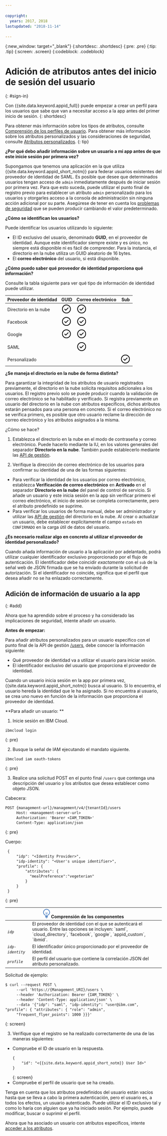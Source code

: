 ```yaml
---

copyright:
  years: 2017, 2018
lastupdated: "2018-11-14"

---
```


{:new_window: target="_blank"}
{:shortdesc: .shortdesc}
{:pre: .pre}
{:tip: .tip}
{:screen: .screen}
{:codeblock: .codeblock}

# Adición de atributos antes del inicio de sesión del usuario
{: #sign-in}

Con {{site.data.keyword.appid_full}} puede empezar a crear un perfil para los usuarios que sabe que van a necesitar acceso a la app antes del primer inicio de sesión.
{: shortdesc}

Para obtener más información sobre los tipos de atributos, consulte [Comprensión de los perfiles de usuario](user-profile.html). Para obtener más información sobre los atributos personalizados y las consideraciones de seguridad, consulte [Atributos personalizados](custom-attributes.html).
{: tip}

**¿Por qué debo añadir información sobre un usuario a mi app antes de que este inicie sesión por primera vez?**

Supongamos que tenemos una aplicación en la que utiliza {{site.data.keyword.appid_short_notm}} para federar usuarios existentes del proveedor de identidad de SAML. Es posible que desee que determinados usuarios tengan acceso de `admin` inmediatamente después de iniciar sesión por primera vez. Para que esto suceda, puede utilizar el punto final de registro previo para establecer un atributo `admin` personalizado para los usuarios y otorgarles acceso a la consola de administración sin ninguna acción adicional por su parte. Asegúrese de tener en cuenta los [problemas de seguridad](custom-attributes.html) que se pueden producir cambiando el valor predeterminado.

**¿Cómo se identifican los usuarios?**

Puede identificar los usuarios utilizando lo siguiente:

* El ID exclusivo del usuario, denominado **GUID**, en el proveedor de identidad. Aunque este identificador siempre existe y es único, no siempre está disponible ni es fácil de comprender. Para la instancia, el directorio en la nube utiliza un GUID aleatorio de 16 bytes.
* El **correo electrónico** del usuario, si está disponible.

**¿Cómo puedo saber qué proveedor de identidad proporciona qué información?**

Consulte la tabla siguiente para ver qué tipo de información de identidad puede utilizar.

<table>
  <thead>
    <tr>
      <th>Proveedor de identidad</th>
      <th>GUID</th>
      <th>Correo electrónico</th>
      <th>Sub</th>
    </tr>
  </thead>
  <tbody>
    <tr>
      <td>Directorio en la nube</td>
      <td><img src="images/confirm.png" width="32" alt="Característica disponible" style="width:32px;" /></td>
      <td><img src="images/confirm.png" width="32" alt="Característica disponible" style="width:32px;" /></td>
      <td> </td>
    </tr>
    <tr>
      <td>Facebook</td>
      <td><img src="images/confirm.png" width="32" alt="Característica disponible" style="width:32px;" /></td>
      <td><img src="images/confirm.png" width="32" alt="Característica disponible" style="width:32px;" /></td>
      <td> </td>
    </tr>
    <tr>
      <td>Google</td>
      <td><img src="images/confirm.png" width="32" alt="Característica disponible" style="width:32px;" /></td>
      <td><img src="images/confirm.png" width="32" alt="Característica disponible" style="width:32px;" /></td>
      <td> </td>
    </tr>
    <tr>
      <td>SAML</td>
      <td></td>
      <td><img src="images/confirm.png" width="32" alt="Característica disponible" style="width:32px;" /></td>
      <td> </td>
    </tr>
    <tr>
      <td>Personalizado</td>
      <td> </td>
      <td> </td>
      <td><img src="images/confirm.png" width="32" alt="Característica disponible" style="width:32px;" /></td>
    </tr>
  </tbody>
</table>

**¿Se maneja el directorio en la nube de forma distinta?**

Para garantizar la integridad de los atributos de usuario registrados previamente, el directorio en la nube solicita requisitos adicionales a los usuarios. El registro previo solo se puede producir cuando la validación de correo electrónico se ha habilitado y verificado. Si registra previamente un usuario del directorio en la nube con atributos específicos, dichos atributos estarán pensados para una persona en concreto. Si el correo electrónico no se verifica primero, es posible que otro usuario reclame la dirección de correo electrónico y los atributos asignados a la misma.

¿Cómo se hace?

1. Establezca el directorio en la nube en el modo de contraseña y correo electrónico. Puede hacerlo mediante la IU, en los valores generales del separador **Directorio en la nube**. También puede establecerlo mediante las [API de gestión](https://appid-management.ng.bluemix.net/swagger-ui/#!/Cloud_Directory_Users/createCloudDirectoryUser).

2. Verifique la dirección de correo electrónico de los usuarios para confirmar su identidad de una de las formas siguientes:

  * Para verificar la identidad de los usuarios por correo electrónico, establezca **Verificación de correo electrónico** en **Activado** en el separador **Directorio en la nube** del panel de control de servicio. Si añade un usuario y este inicia sesión en la app sin verificar primero el correo electrónico, el inicio de sesión se completa correctamente, pero el atributo predefinido se suprime.
  * Para verificar los usuarios de forma manual, debe ser administrador y utilizar las [API de gestión](https://appid-management.ng.bluemix.net/swagger-ui/#!/Cloud_Directory_Users/createCloudDirectoryUser) del directorio en la nube. Al crear o actualizar un usuario, debe establecer explícitamente el campo `estado` en `CONFIRMADO` en la carga útil de datos del usuario.

**¿Es necesario realizar algo en concreto al utilizar el proveedor de identidad personalizado?**

Cuando añada información de usuario a la aplicación por adelantado, podrá utilizar cualquier identificador exclusivo proporcionado por el flujo de autenticación. El identificador debe coincidir _exactamente_ con el `sub` de la señal web de JSON firmada que se ha enviado durante la solicitud de autorización. Si el identificador no coincide, significa que el perfil que desea añadir no se ha enlazado correctamente.



## Adición de información de usuario a la app
{: #add}

Ahora que ha aprendido sobre el proceso y ha considerado las implicaciones de seguridad, intente añadir un usuario.

**Antes de empezar:**

Para añadir atributos personalizados para un usuario específico con el punto final de la API de gestión [/users](https://appid-management.ng.bluemix.net/swagger-ui/#!/Users/users_search_user_profile), debe conocer la información siguiente:

* Qué proveedor de identidad va a utilizar el usuario para iniciar sesión.
* El identificador exclusivo del usuario que proporciona el proveedor de identidad.

Cuando un usuario inicia sesión en la app por primera vez, {{site.data.keyword.appid_short_notm}} busca al usuario. Si lo encuentra, el usuario hereda la identidad que le ha asignado. Si no encuentra al usuario, se crea uno nuevo en función de la información que proporciona el proveedor de identidad.

**Para añadir un usuario: **

1. Inicie sesión en IBM Cloud.
  ```
  ibmcloud login
  ```
  {: pre}

2. Busque la señal de IAM ejecutando el mandato siguiente.
  ```
  ibmcloud iam oauth-tokens
  ```
  {: pre}

3. Realice una solicitud POST en el punto final `/users` que contenga una descripción del usuario y los atributos que desea establecer como objeto JSON.

  Cabecera:
  ```
  POST {management-url}/management/v4/{tenantId}/users
       Host: <management-server-url>
       Authorization: 'Bearer <IAM_TOKEN>'
       Content-Type: application/json
  ```
  {: pre}

  Cuerpo:
  ```
   {
       "idp": "<Identity Provider>",
       "idp-identity": "<User's unique identifier>",
       "profile": {
           "attributes": {
             "mealPreference":"vegeterian"
           }
       }
   }
  ```
  {: pre}

  <table>
    <thead>
      <th colspan=2><img src="images/idea.png" alt="Icono de idea"/> Comprensión de los componentes</th>
    </thead>
    <tbody>
      <tr>
        <td><code><em>idp</em></code></td>
        <td>El proveedor de identidad con el que se autenticará el usuario. Entre las opciones se incluyen: `saml`, `cloud_directory`, `facebook`, `google`, `appid_custom`, `ibmid`.</td>
      </tr>
      <tr>
        <td><code><em>idp-identity</em></code></td>
        <td>El identificador único proporcionado por el proveedor de identidad.</td>
      </tr>
      <tr>
        <td><code><em>profile</em></code></td>
        <td>El perfil del usuario que contiene la correlación JSON del atributo personalizado.</td>
      </tr>
    </tbody>
  </table>

  Solicitud de ejemplo:
  ```
  $ curl --request POST \
       --url 'https://{Management_URI}/users \
       --header 'Authorization: Bearer {IAM_TOKEN}' \
       --header 'Content-Type: application/json' \
       --data '{"idp": "saml", "idp-identity": "user@ibm.com", "profile": { "attributes": { "role": "admin",
       "frequent_flyer_points": 1000 }}}'
  ```
  {: screen}

3. Verifique que el registro se ha realizado correctamente de una de las maneras siguientes:
  * Compruebe el ID de usuario en la respuesta.
    ```
    {
        "id": "<{{site.data.keyword.appid_short_notm}} User Id>"
    }
    ```
    {: screen}
  * Compruebe el perfil de usuario que se ha creado.

Tenga en cuenta que los atributos predefinidos del usuario están vacíos hasta que se lleva a cabo la primera autenticación, pero el usuario es, a todos los efectos, un usuario autenticado. Puede utilizar el ID exclusivo tal y como lo haría con alguien que ya ha iniciado sesión. Por ejemplo, puede modificar, buscar o suprimir el perfil.

Ahora que ha asociado un usuario con atributos específicos, intente [acceder a los atributos](/docs/services/appid/custom-attributes.html).


</br>
